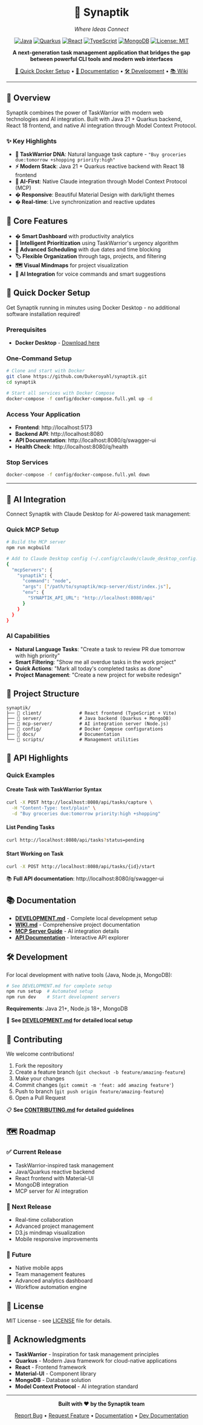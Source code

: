 <div align="center">

# 🧠 Synaptik

*Where Ideas Connect*

[![Java](https://img.shields.io/badge/Java-21+-orange.svg)](https://openjdk.java.net/)
[![Quarkus](https://img.shields.io/badge/Quarkus-3.6+-blue.svg)](https://quarkus.io/)
[![React](https://img.shields.io/badge/React-18+-61DAFB.svg)](https://reactjs.org/)
[![TypeScript](https://img.shields.io/badge/TypeScript-5+-3178C6.svg)](https://www.typescriptlang.org/)
[![MongoDB](https://img.shields.io/badge/MongoDB-7+-47A248.svg)](https://www.mongodb.com/)
[![License: MIT](https://img.shields.io/badge/License-MIT-yellow.svg)](https://opensource.org/licenses/MIT)

**A next-generation task management application that bridges the gap between powerful CLI tools and modern web interfaces**

[🚀 Quick Docker Setup](#-quick-docker-setup) • [📖 Documentation](#-documentation) • [🛠️ Development](DEVELOPMENT.md) • [📚 Wiki](WIKI.md)

</div>

---

## 🌟 Overview

Synaptik combines the power of TaskWarrior with modern web technologies and AI integration. Built with Java 21 + Quarkus backend, React 18 frontend, and native AI integration through Model Context Protocol.

### ✨ Key Highlights

- **🧠 TaskWarrior DNA**: Natural language task capture - `"Buy groceries due:tomorrow +shopping priority:high"`
- **⚡ Modern Stack**: Java 21 + Quarkus reactive backend with React 18 frontend
- **🤖 AI-First**: Native Claude integration through Model Context Protocol (MCP)
- **� Responsive**: Beautiful Material Design with dark/light themes
- **� Real-time**: Live synchronization and reactive updates

## 🎯 Core Features

- **� Smart Dashboard** with productivity analytics
- **🎯 Intelligent Prioritization** using TaskWarrior's urgency algorithm  
- **📅 Advanced Scheduling** with due dates and time blocking
- **🏷️ Flexible Organization** through tags, projects, and filtering
- **🗺️ Visual Mindmaps** for project visualization
- **🤖 AI Integration** for voice commands and smart suggestions

## 🚀 Quick Docker Setup

Get Synaptik running in minutes using Docker Desktop - no additional software installation required!

### Prerequisites
- **Docker Desktop** - [Download here](https://www.docker.com/products/docker-desktop/)

### One-Command Setup
```bash
# Clone and start with Docker
git clone https://github.com/Dukeroyahl/synaptik.git
cd synaptik

# Start all services with Docker Compose
docker-compose -f config/docker-compose.full.yml up -d
```

### Access Your Application
- **Frontend**: http://localhost:5173
- **Backend API**: http://localhost:8080
- **API Documentation**: http://localhost:8080/q/swagger-ui
- **Health Check**: http://localhost:8080/q/health

### Stop Services
```bash
docker-compose -f config/docker-compose.full.yml down
```

---

## 🤖 AI Integration

Connect Synaptik with Claude Desktop for AI-powered task management:

### Quick MCP Setup
```bash
# Build the MCP server
npm run mcpbuild

# Add to Claude Desktop config (~/.config/claude/claude_desktop_config.json)
{
  "mcpServers": {
    "synaptik": {
      "command": "node",
      "args": ["/path/to/synaptik/mcp-server/dist/index.js"],
      "env": {
        "SYNAPTIK_API_URL": "http://localhost:8080/api"
      }
    }
  }
}
```

### AI Capabilities
- **Natural Language Tasks**: "Create a task to review PR due tomorrow with high priority"
- **Smart Filtering**: "Show me all overdue tasks in the work project"
- **Quick Actions**: "Mark all today's completed tasks as done"
- **Project Management**: "Create a new project for website redesign"

## 📁 Project Structure

```
synaptik/
├── 📁 client/              # React frontend (TypeScript + Vite)
├── 📁 server/              # Java backend (Quarkus + MongoDB)
├── 📁 mcp-server/          # AI integration server (Node.js)
├── 📁 config/              # Docker Compose configurations
├── 📁 docs/                # Documentation
└── 📁 scripts/             # Management utilities
```

## 🔌 API Highlights

### Quick Examples

#### Create Task with TaskWarrior Syntax
```bash
curl -X POST http://localhost:8080/api/tasks/capture \
  -H "Content-Type: text/plain" \
  -d "Buy groceries due:tomorrow priority:high +shopping"
```

#### List Pending Tasks
```bash
curl http://localhost:8080/api/tasks?status=pending
```

#### Start Working on Task
```bash
curl -X POST http://localhost:8080/api/tasks/{id}/start
```

📚 **Full API documentation**: http://localhost:8080/q/swagger-ui

## 📚 Documentation

- **[DEVELOPMENT.md](DEVELOPMENT.md)** - Complete local development setup
- **[WIKI.md](WIKI.md)** - Comprehensive project documentation  
- **[MCP Server Guide](mcp-server/README.md)** - AI integration details
- **[API Documentation](http://localhost:8080/q/swagger-ui)** - Interactive API explorer

## 🛠️ Development

For local development with native tools (Java, Node.js, MongoDB):

```bash
# See DEVELOPMENT.md for complete setup
npm run setup  # Automated setup
npm run dev    # Start development servers
```

**Requirements**: Java 21+, Node.js 18+, MongoDB

📖 **See [DEVELOPMENT.md](DEVELOPMENT.md) for detailed local setup**

## 🤝 Contributing

We welcome contributions! 

1. Fork the repository
2. Create a feature branch (`git checkout -b feature/amazing-feature`)
3. Make your changes
4. Commit changes (`git commit -m 'feat: add amazing feature'`)
5. Push to branch (`git push origin feature/amazing-feature`)
6. Open a Pull Request

📋 **See [CONTRIBUTING.md](CONTRIBUTING.md) for detailed guidelines**

## 🗺️ Roadmap

### ✅ Current Release
- TaskWarrior-inspired task management
- Java/Quarkus reactive backend
- React frontend with Material-UI
- MongoDB integration  
- MCP server for AI integration

### 🚧 Next Release
- Real-time collaboration
- Advanced project management
- D3.js mindmap visualization
- Mobile responsive improvements

### 🔮 Future
- Native mobile apps
- Team management features
- Advanced analytics dashboard
- Workflow automation engine

## 📄 License

MIT License - see [LICENSE](LICENSE) file for details.

## 🙏 Acknowledgments

- **TaskWarrior** - Inspiration for task management principles
- **Quarkus** - Modern Java framework for cloud-native applications
- **React** - Frontend framework
- **Material-UI** - Component library
- **MongoDB** - Database solution
- **Model Context Protocol** - AI integration standard

---

<div align="center">

**Built with ❤️ by the Synaptik team**

[Report Bug](https://github.com/Dukeroyahl/synaptik/issues) • [Request Feature](https://github.com/Dukeroyahl/synaptik/issues) • [Documentation](WIKI.md) • [Dev Documentation](DEVELOPMENT.md)

</div>
